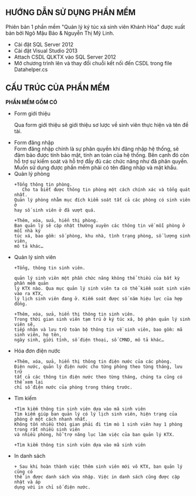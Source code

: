﻿## HƯỚNG DẪN SỬ DỤNG PHẦN MỀM

Phiên bản 1 phần mềm "Quản lý ký túc xá sinh viên Khánh Hòa"
được xuất bản bởi Ngô Mậu Bảo & Nguyễn Thị Mỹ Linh.

<ul>
  <li>Cài đặt SQL Server 2012</li>
  <li>Cài đặt Visual Studio 2013</li>
  <li>Attach CSDL QLKTX vào SQL Server 2012 </li>
  <li>Mở chương trình lên và thay đổi chuỗi kết nối đến CSDL trong file Datahelper.cs</li>
</ul>

## CẤU TRÚC CỦA PHẦN MỀM 

**PHẦN MỀM GỒM CÓ**

<ul>
  <li>Form giới thiệu</li>

Qua form giới thiệu sẽ giới thiệu sơ lược về sinh viên thực hiện và tên đề tài.

  <li>Form đăng nhập </li>
	Form đăng nhập chính là sự phân quyền khi đăng nhập hệ thống, sẽ đảm 
bảo được tính bảo mật, tính an toàn của hệ thống. Bên cạnh đó còn hỗ trợ sự 
kiểm soát và hỗ trợ đầy đủ các chức năng như đã phân quyền.
 Muốn sử dụng được phần mềm phải có tên đăng nhập và mật khẩu.

<li>Quản lý phòng</li>

	+Tổng thông tin phòng.
	   Cho ta biết được thông tin phòng một cách chính xác và tổng quát nhất.
	Quản lý phòng nhằm mục đích kiểm soát tất cả các phòng có sinh viên ở 
	hay số sinh viên ở đã vượt quá.

	+Thêm, xóa, sửa, hiển thị phòng.
	Ban quản lý sẽ cập nhật thường xuyên các thông tin về mỗi phòng ở mỗi nhà ký 
	túc xá, bao gồm: số phòng, khu nhà, tình trạng phòng, số lượng sinh viên, 
	mô tả khác…

  <li>Quản lý sinh viên</li>

	+Tổng, thông tin sinh viên.

	quản lý sinh viên một phần chức năng không thể thiếu của bất kỳ phần mềm quản 
	lý KTX nào. Qua mục quản lý sinh viên ta có thể kiểm soát sinh viên vào ra KTX,
	lý lịch sinh viên đang ở. Kiếm soát được số năm hiệu lực của hợp đồng.

	+Thêm, xóa, sửa, hiển thị thông tin sinh viên.
	Trong thời gian sinh viên tạm trú ở ký túc xá, bộ phận quản lý sinh viên sẽ,
	tiếp nhận và lưu trữ toàn bộ thông tin về sinh viên, bao gồm: mã sinh viên, họ tên,
	ngày sinh, giới tính, số điện thoại, số CMND, mô tả khác…

  <li>Hóa đơn điện nước</li>

	+Thêm, xóa, sửa, hiển thị thông tin điện nước của các phòng.
	Điện nước, quản lý điện nước cho từng phòng theo từng tháng, lưu trữ 
	tất cả các thông tin điện nước theo từng tháng, chúng ta cũng có thể xem lại
	chỉ số điện nước của phòng trong tháng trước.

 <li>Tìm kiếm</li>

	+Tìm kiếm thông tin sinh viên dựa vào mã sinh viên
	Tìm kiếm giúp ban quản lý có lý lịch sinh viên, hiện trạng của phòng ở một cách nhanh nhất.
	Không tốn nhiều thời gian phải đi tìm mò 1 sinh viên hay 1 phòng trong rất nhiều sinh viên 
	và nhiều phòng, hỗ trợ năng lục làm việc của ban quản lý KTX.

	+Tìm kiếm thông tin sinh viên dựa vào mã sinh viên

<li>In danh sách</li>

	+ Sau khi hoàn thành việc thêm sinh viên mới vô KTX, ban quản lý cũng có
	thể in được danh sách vừa nhập. Việc in danh sách cũng được cập nhật và áp 
	dụng với in chỉ số điện nước.